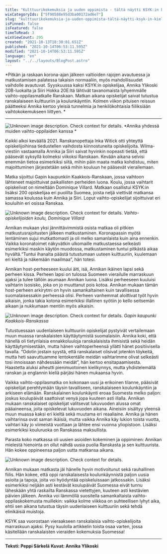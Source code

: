 ```yaml
---
title: "Kulttuurikokemuksia ja uuden oppimista - tältä näytti KSYK:in kielimatka Ranskaan"
wixCategoryIds: ["5f90588e95d3ba00172ad6e7"]
slug: "kulttuurikokemuksia-ja-uuden-oppimista-tältä-näytti-ksyk-in-kielimatka-ranskaan"
isPinned: false
isFeatured: false
timeToRead: 3
wixViewCount: 295
created: "2021-10-13T18:30:01.651Z"
published: "2021-10-14T06:53:11.595Z"
modified: "2021-10-14T06:53:11.595Z"
language: "en"
layout: "../../layouts/BlogPost.astro"
---
```


*Pitkän ja raskaan korona-ajan jälkeen valtioiden rajojen avautuessa ja matkustamisen palatessa takaisin normaaliin, myös mahdollisuudet vaihdolle avautuvat. Syyskuussa kaksi KSYK:in opiskelijaa, Annika Ylikoski 20B-luokalta ja Siiri Hokka 20E:ltä lähtivät tavanomaista lyhyemmälle vaihto-oppilasmatkalle Ranskaan. Matkan aikana opiskelijat saivat tutustua ranskalaiseen kulttuuriin ja koulunkäyntiin. Kolmen viikon pituisen reissun päätteeksi Annika kertoo yleisiä tunnelmia ja henkilökohtaisia fiiliksiään vaihtokokemukseen liittyen. *

---

![Unknown image description. Check context for details.](https://static.wixstatic.com/media/abd5f5_90283b9c907d40b9ab727e5cf430cac9~mv2.jpg) <!-- Original name: ranskan_vaihtarit_4_peppi.jpg -->
*Annika yhdessä muiden vaihto-oppilaiden kanssa *

Kaikki alkoi keväällä 2021. Ranskanopettaja Inka Witick otti yhteyttä opiskelijoihinsa tiedustellen vaihdosta kiinnostuneita opiskelijoita. Wilma-viestiin vastaamalla Annika ja Siiri saivat hyvinkin nopeasti tietää, että pääsevät syksyllä kolmeksi viikoksi Ranskaan. Kevään aikana selvisi enemmän tietoa esimerkiksi siitä, mihin päin maata matka kohdistuu, miten majoittuminen järjestetään sekä mihin kouluun he pääsevät vierailemaan.

Matka sijoittui Gapin kaupunkiin Kaakkois-Ranskaan, jossa vaihtoon lähteneet majoittuivat paikallisten perheiden luona. Koulu, jossa vaihtarit opiskelivat on nimeltään Dominique Villard. Matkaan osallistui KSYK:in lisäksi 200 opiskelijaa eri puolilta Suomea, joista neljä viettivät matkansa samassa koulussa kuin Annika ja Siiri. Loput vaihto-opiskelijat sijoittuivat eri kouluihin eri osissa Ranskaa.

![Unknown image description. Check context for details.](https://static.wixstatic.com/media/abd5f5_0ad16dedc7554323a6ca7dfc0c231f59~mv2.jpg) <!-- Original name: ranskan_vaihtarit_2_peppi.jpg -->
*Vaihto-opiskelijoiden koulu, Dominique Villard*

Annikan mukaan yksi jännittävimmistä osista matkaa oli pitkien matkustusrajoitusten jälkeen matkustaminen. Koronapassin myötä lentäminen sujui mutkattomasti ja oli melko samanlaista kuin aina ennenkin. Vaikka koronatoimet näkyvätkin ulkomaille matkustaessa selkeästi esimerkiksi maskin käytön muodossa, matkustaminen tuntui pitkästä aikaa hyvältä.“Tuntui ihanalta päästä tutustumaan uuteen kulttuuriin, kuulemaan eri kieltä ja näkemään maailmaa”, hän totesi. 

Annikan host-perheeseen kuului äiti, isä, Annikan ikäinen lapsi sekä perheen kissa. Perheen lapsi on tulossa Suomeen vierailulle marraskuun ajaksi ja tulee tällöin asumaan Annikan luona. Lisäksi perheeseen kuuluisi vaihtarin isosisko, joka on jo muuttanut pois kotoa. Annikan mukaan tämän host-perheen arkirytmi on hyvin samankaltainen kuin tavallisessa suomalaisessakin perheessä olisi. Perheen vanhemmat aloittivat työt hyvin aikaisin, jonka takia kotona esimerkiksi illallinen syötiin jo kello seitsemän aikaan ja nukkumaan mentiin myös aikaisin.

![Unknown image description. Check context for details.](https://static.wixstatic.com/media/abd5f5_e37e4000ae22474c9d04a77cf6e57961~mv2.jpg) <!-- Original name: ranskan_vaihtarit_3_peppi.jpg -->
*Gapin kaupunki Kaakkois-Ranskassa*

Tutustuessaan uudenlaiseen kulttuuriin opiskelijat pystyivät vertailemaan muun muassa ranskalaisten käyttäytymistä suomalaisiin. Annika koki, että hänellä oli tietynlaisia ennakkoluuloja ranskalaisista ihmisistä sekä heidän käyttäytymisestään, mutta hänen vaihtoperheensä yllätti hänet positiivisella tavalla. “Odotin jostain syystä, että ranskalaiset olisivat jotenkin töykeitä, mutta heti saavuttuamme lentokentälle meidän vaihtarimme olivat selkeästi tosi innoissaan nähdessään meidät”, hän kertoo ensitapaamisesta. Haastetta aluksi aiheutti pienimuotoinen kielikynnys, mutta yhdistelemällä ranskan ja englannin kieliä pärjäsi hänen mukaansa hyvin.

Vaikka vaihto-oppilasmatka on kokonaan uusi ja erikoinen tilanne, pääsivät opiskelijat perehtymään täysin tavalliseen, ranskalaiseen koulunkäyntiin ja arkiseen elämään. Ranskalainen koulunkäynti eroaa Suomesta melko paljon: joskus koulupäivät saattoivat venyä jopa kuuteen asti illalla. Annikan mukaan ranskalaiset opiskelijat valitsevat lukuvuoden alussa omat pääaineensa, joita opiskelevat lukuvuoden aikana. Aineisiin sisältyy yleensä muun muassa kaksi eri kieltä sekä muutama eri reaaliaine. Annika ja hänen vaihtarinsa ovat saman ikäisiä, mutta vaikka Annika käy lukion toista vuotta, vaihtari käy jo viimeistä vuottaan ja lähtee ensi vuonna yliopistoon. Lisäksi esimerkiksi kouluruoka on Ranskassa maksullista. 

Parasta koko matkassa oli uusien asioiden kokeminen ja oppiminen: Annikan mielestä hienointa on ollut nähdä uusia puolia Ranskasta ja sen kulttuurista. Hän kokee oppineensa paljon uutta matkansa aikana. 

![Unknown image description. Check context for details.](https://static.wixstatic.com/media/abd5f5_43cec106f2724b539e9295f5364aa434~mv2.jpg) <!-- Original name: ranskan_vaihtarit_1_peppi.jpg -->

Annikan mukaan matkasta jäi hänelle hyvin motivoitunut sekä rauhallinen fiilis. Hän kokee, että oppi ranskalaisesta koulunkäynnistä paljon uusia asioita ja tapoja, joita voi hyödyntää opiskeluissaan jatkossakin. Lisäksi esimerkiksi neljään asti kestävät koulupäivät Suomessa eivät tunnu läheskään yhtä raskailta Ranskassa vietettyjen, kuuteen asti kestävien päivien jälkeen. Annika voi lämmöllä suositella samankaltaista vaihto-oppilaskokemusta muillekin: vaikka kolme viikkoa on suhteellisen lyhyt aika, ehtii sen aikana tutustua täysin uudenlaiseen kulttuuriin sekä tehdä elinikäisiä muistoja.

KSYK saa vuorostaan vieraakseen ranskalaisia vaihto-opiskelijoita marraskuun ajaksi. Pysy kuulolla artikkelin toista osaa varten, jossa käsitellään ranskalaisten vieraiden kokemuksia Suomessa!

---

**Teksti: Peppi Särkelä**
**Kuvat: Annika Ylikoski**


